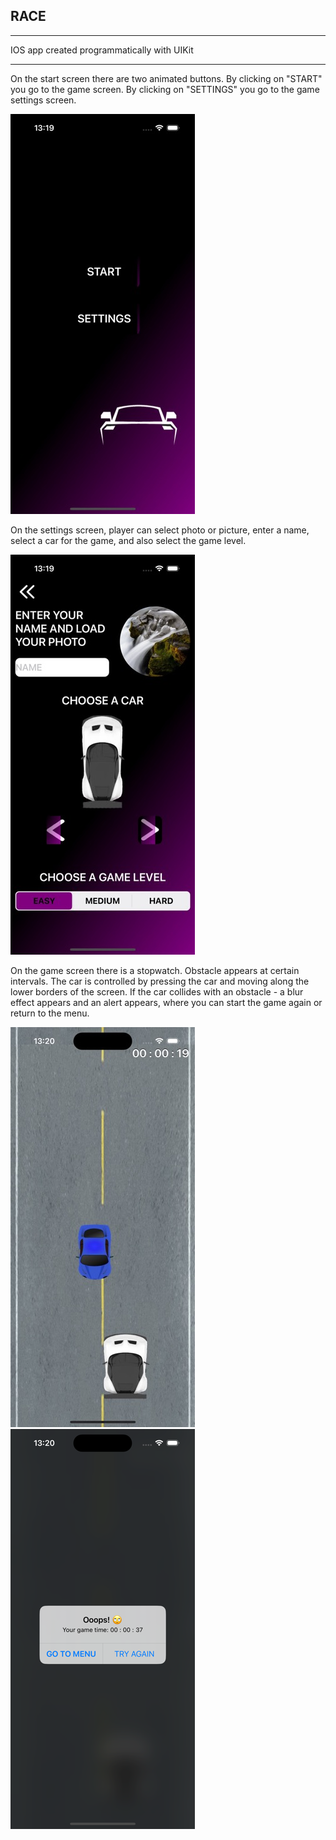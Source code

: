 ## RACE
___________________________________________
IOS app created programmatically with UIKit
___________________________________________

On the start screen there are two animated buttons. By clicking on "START" you go to the game screen. By clicking on "SETTINGS" you go to the game settings screen.

![Screnshot](https://github.com/AL-Lina/Race/blob/main/StartScreen.jpeg)

On the settings screen, player can select photo or picture, enter a name, select a car for the game, and also select the game level.

![Screnshot](https://github.com/AL-Lina/Race/blob/main/Settings.jpeg)

On the game screen there is a stopwatch. Obstacle appears at certain intervals. The car is controlled by pressing the car and moving along the lower borders of the screen. If the car collides with an obstacle - a blur effect appears and an alert appears, where you can start the game again or return to the menu.

![Screnshot](https://github.com/AL-Lina/Race/blob/main/Gaming.jpeg)
![Screnshot](https://github.com/AL-Lina/Race/blob/main/Alert.png)
